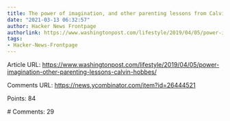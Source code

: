 ```yaml
---
title: The power of imagination, and other parenting lessons from Calvin and Hobbes
date: "2021-03-13 06:32:57"
author: Hacker News Frontpage
authorlink: https://www.washingtonpost.com/lifestyle/2019/04/05/power-imagination-other-parenting-lessons-calvin-hobbes/
tags:
- Hacker-News-Frontpage
---
```


<p>Article URL: <a href="https://www.washingtonpost.com/lifestyle/2019/04/05/power-imagination-other-parenting-lessons-calvin-hobbes/">https://www.washingtonpost.com/lifestyle/2019/04/05/power-imagination-other-parenting-lessons-calvin-hobbes/</a></p>
<p>Comments URL: <a href="https://news.ycombinator.com/item?id=26444521">https://news.ycombinator.com/item?id=26444521</a></p>
<p>Points: 84</p>
<p># Comments: 29</p>
